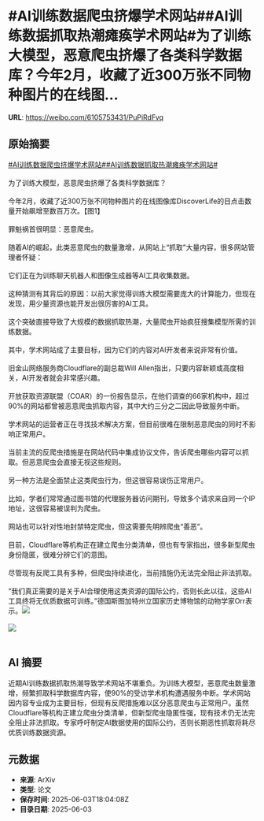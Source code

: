 # #AI训练数据爬虫挤爆学术网站##AI训练数据抓取热潮瘫痪学术网站#为了训练大模型，恶意爬虫挤爆了各类科学数据库？今年2月，收藏了近300万张不同物种图片的在线图...

**URL**: https://weibo.com/6105753431/PuPiRdFvq

## 原始摘要

<a href="https://m.weibo.cn/search?containerid=231522type%3D1%26t%3D10%26q%3D%23AI%E8%AE%AD%E7%BB%83%E6%95%B0%E6%8D%AE%E7%88%AC%E8%99%AB%E6%8C%A4%E7%88%86%E5%AD%A6%E6%9C%AF%E7%BD%91%E7%AB%99%23&amp;extparam=%23AI%E8%AE%AD%E7%BB%83%E6%95%B0%E6%8D%AE%E7%88%AC%E8%99%AB%E6%8C%A4%E7%88%86%E5%AD%A6%E6%9C%AF%E7%BD%91%E7%AB%99%23" data-hide=""><span class="surl-text">#AI训练数据爬虫挤爆学术网站#</span></a><a href="https://m.weibo.cn/search?containerid=231522type%3D1%26t%3D10%26q%3D%23AI%E8%AE%AD%E7%BB%83%E6%95%B0%E6%8D%AE%E6%8A%93%E5%8F%96%E7%83%AD%E6%BD%AE%E7%98%AB%E7%97%AA%E5%AD%A6%E6%9C%AF%E7%BD%91%E7%AB%99%23&amp;extparam=%23AI%E8%AE%AD%E7%BB%83%E6%95%B0%E6%8D%AE%E6%8A%93%E5%8F%96%E7%83%AD%E6%BD%AE%E7%98%AB%E7%97%AA%E5%AD%A6%E6%9C%AF%E7%BD%91%E7%AB%99%23" data-hide=""><span class="surl-text">#AI训练数据抓取热潮瘫痪学术网站#</span></a><br><br>为了训练大模型，恶意爬虫挤爆了各类科学数据库？<br><br>今年2月，收藏了近300万张不同物种图片的在线图像库DiscoverLife的日点击数量开始飙增至数百万次。【图1】<br><br>罪魁祸首很明显：恶意爬虫。<br><br>随着AI的崛起，此类恶意爬虫的数量激增，从网站上“抓取”大量内容，很多网站管理者怀疑：<br><br>它们正在为训练聊天机器人和图像生成器等AI工具收集数据。<br><br>这种猜测有其背后的原因：以前大家觉得训练大模型需要庞大的计算能力，但现在发现，用少量资源也能开发出很厉害的AI工具。<br><br>这个突破直接导致了大规模的数据抓取热潮，大量爬虫开始疯狂搜集模型所需的训练数据。<br><br>其中，学术网站成了主要目标，因为它们的内容对AI开发者来说非常有价值。<br><br>旧金山网络服务商Cloudflare的副总裁Will Allen指出，只要内容新颖或高度相关，AI开发者就会非常感兴趣。<br><br>开放获取资源联盟（COAR）的一份报告显示，在他们调查的66家机构中，超过90%的网站都曾被恶意爬虫抓取内容，其中大约三分之二因此导致服务中断。<br><br>学术网站的运营者正在寻找技术解决方案，但目前很难在限制恶意爬虫的同时不影响正常用户。<br><br>当前主流的反爬虫措施是在网站代码中集成协议文件，告诉爬虫哪些内容可以抓取。但恶意爬虫会直接无视这些规则。<br><br>另一种方法是全面禁止这类爬虫行为，但这很容易误伤正常用户。<br><br>比如，学者们常常通过图书馆的代理服务器访问期刊，导致多个请求来自同一个IP地址，这很容易被误判为爬虫。<br><br>网站也可以针对性地封禁特定爬虫，但这需要先明辨爬虫“善恶”。<br><br>目前，Cloudflare等机构正在建立爬虫分类清单，但也有专家指出，很多新型爬虫身份隐匿，很难分辨它们的意图。<br><br>尽管现有反爬工具有多种，但爬虫持续进化，当前措施仍无法完全阻止非法抓取。<br><br>“我们真正需要的是关于AI合理使用这类资源的国际公约，否则长此以往，这些AI工具终将无优质数据可训练。”德国斯图加特州立国家历史博物馆的动物学家Orr表示。<img style="" src="https://tvax4.sinaimg.cn/large/006Fd7o3ly1i225zn30urj319g0y81kx.jpg" referrerpolicy="no-referrer"><br><br><img style="" src="https://tvax2.sinaimg.cn/large/006Fd7o3ly1i225zqx1npj30zk0k047p.jpg" referrerpolicy="no-referrer"><br><br>

## AI 摘要

近期AI训练数据抓取热潮导致学术网站不堪重负。为训练大模型，恶意爬虫数量激增，频繁抓取科学数据库内容，使90%的受访学术机构遭遇服务中断。学术网站因内容专业成为主要目标，但现有反爬措施难以区分恶意爬虫与正常用户。虽然Cloudflare等机构正建立爬虫分类清单，但新型爬虫隐匿性强，现有技术仍无法完全阻止非法抓取。专家呼吁制定AI数据使用的国际公约，否则长期恶性抓取将耗尽优质训练数据资源。

## 元数据

- **来源**: ArXiv
- **类型**: 论文
- **保存时间**: 2025-06-03T18:04:08Z
- **目录日期**: 2025-06-03
